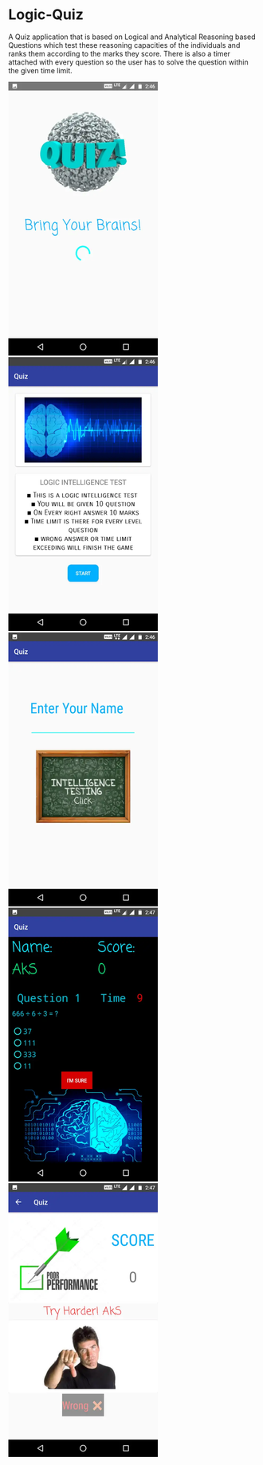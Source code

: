 # Logic-Quiz
A Quiz application that is based on Logical and Analytical Reasoning based Questions which test these reasoning capacities of the individuals and ranks them according to the marks they score. There is also a timer attached with every question so the user has to solve the question within the given time limit.

<img src="images/1.png" width ="300" height ="550"> <img src="images/2.png" width ="300" height ="550">
<img src="images/3.png" width ="300" height ="550"> <img src="images/4.png" width ="300" height ="550">
<img src="images/5.png" width ="300" height ="550">
